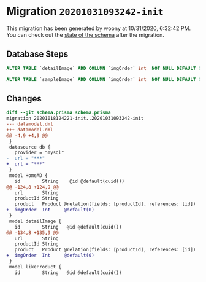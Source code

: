 # Migration `20201031093242-init`

This migration has been generated by woony at 10/31/2020, 6:32:42 PM.
You can check out the [state of the schema](./schema.prisma) after the migration.

## Database Steps

```sql
ALTER TABLE `detailImage` ADD COLUMN `imgOrder` int  NOT NULL DEFAULT 0

ALTER TABLE `sampleImage` ADD COLUMN `imgOrder` int  NOT NULL DEFAULT 0
```

## Changes

```diff
diff --git schema.prisma schema.prisma
migration 20201018124221-init..20201031093242-init
--- datamodel.dml
+++ datamodel.dml
@@ -4,9 +4,9 @@
 }
 datasource db {
   provider = "mysql"
-  url = "***"
+  url = "***"
 }
 model HomeAD {
   id        String    @id @default(cuid())
@@ -124,8 +124,9 @@
   url       String
   productId String
   product   Product @relation(fields: [productId], references: [id])
+  imgOrder  Int     @default(0)
 }
 model detailImage {
   id        String   @id @default(cuid())
@@ -134,8 +135,9 @@
   url       String
   productId String
   product   Product @relation(fields: [productId], references: [id])
+  imgOrder  Int     @default(0)
 }
 model likeProduct {
   id        String   @id @default(cuid())
```


